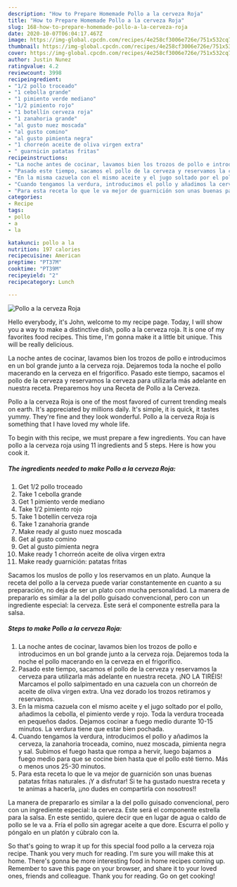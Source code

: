 ```yaml
---
description: "How to Prepare Homemade Pollo a la cerveza Roja"
title: "How to Prepare Homemade Pollo a la cerveza Roja"
slug: 168-how-to-prepare-homemade-pollo-a-la-cerveza-roja
date: 2020-10-07T06:04:17.467Z
image: https://img-global.cpcdn.com/recipes/4e258cf3006e726e/751x532cq70/pollo-a-la-cerveza-roja-foto-principal.jpg
thumbnail: https://img-global.cpcdn.com/recipes/4e258cf3006e726e/751x532cq70/pollo-a-la-cerveza-roja-foto-principal.jpg
cover: https://img-global.cpcdn.com/recipes/4e258cf3006e726e/751x532cq70/pollo-a-la-cerveza-roja-foto-principal.jpg
author: Justin Nunez
ratingvalue: 4.2
reviewcount: 3998
recipeingredient:
- "1/2 pollo troceado"
- "1 cebolla grande"
- "1 pimiento verde mediano"
- "1/2 pimiento rojo"
- "1 botellín cerveza roja"
- "1 zanahoria grande"
- "al gusto nuez moscada"
- "al gusto comino"
- "al gusto pimienta negra"
- "1 chorreón aceite de oliva virgen extra"
- " guarnicin patatas fritas"
recipeinstructions:
- "La noche antes de cocinar, lavamos bien los trozos de pollo e introducimos en un bol grande junto a la cerveza roja. Dejaremos toda la noche el pollo macerando en la cerveza en el frigorífico."
- "Pasado este tiempo, sacamos el pollo de la cerveza y reservamos la cerveza para utilizarla más adelante en nuestra receta. ¡NO LA TIRÉIS! Marcamos el pollo salpimentado en una cazuela con un chorreón de aceite de oliva virgen extra. Una vez dorado los trozos retiramos y reservamos."
- "En la misma cazuela con el mismo aceite y el jugo soltado por el pollo, añadimos la cebolla, el pimiento verde y rojo. Toda la verdura troceada en pequeños dados. Dejamos cocinar a fuego medio durante 10-15 minutos. La verdura tiene que estar bien pochada."
- "Cuando tengamos la verdura, introducimos el pollo y añadimos la cerveza, la zanahoria troceada, comino, nuez moscada, pimienta negra y sal. Subimos el fuego hasta que rompa a hervir, luego bajamos a fuego medio para que se cocine bien hasta que el pollo esté tierno. Más o menos unos 25-30 minutos."
- "Para esta receta lo que le va mejor de guarnición son unas buenas patatas fritas naturales. ¡Y a disfrutar! Si te ha gustado nuestra receta y te animas a hacerla, ¡¡no dudes en compartirla con nosotros!!"
categories:
- Recipe
tags:
- pollo
- a
- la

katakunci: pollo a la 
nutrition: 197 calories
recipecuisine: American
preptime: "PT37M"
cooktime: "PT39M"
recipeyield: "2"
recipecategory: Lunch

---
```



![Pollo a la cerveza Roja](https://img-global.cpcdn.com/recipes/4e258cf3006e726e/751x532cq70/pollo-a-la-cerveza-roja-foto-principal.jpg)

Hello everybody, it's John, welcome to my recipe page. Today, I will show you a way to make a distinctive dish, pollo a la cerveza roja. It is one of my favorites food recipes. This time, I'm gonna make it a little bit unique. This will be really delicious.

La noche antes de cocinar, lavamos bien los trozos de pollo e introducimos en un bol grande junto a la cerveza roja. Dejaremos toda la noche el pollo macerando en la cerveza en el frigorífico. Pasado este tiempo, sacamos el pollo de la cerveza y reservamos la cerveza para utilizarla más adelante en nuestra receta. Preparemos hoy una Receta de Pollo a la Cerveza.

Pollo a la cerveza Roja is one of the most favored of current trending meals on earth. It's appreciated by millions daily. It's simple, it is quick, it tastes yummy. They're fine and they look wonderful. Pollo a la cerveza Roja is something that I have loved my whole life.


To begin with this recipe, we must prepare a few ingredients. You can have pollo a la cerveza roja using 11 ingredients and 5 steps. Here is how you cook it.

<!--inarticleads1-->

##### The ingredients needed to make Pollo a la cerveza Roja:

1. Get 1/2 pollo troceado
1. Take 1 cebolla grande
1. Get 1 pimiento verde mediano
1. Take 1/2 pimiento rojo
1. Take 1 botellín cerveza roja
1. Take 1 zanahoria grande
1. Make ready al gusto nuez moscada
1. Get al gusto comino
1. Get al gusto pimienta negra
1. Make ready 1 chorreón aceite de oliva virgen extra
1. Make ready  guarnición: patatas fritas


Sacamos los muslos de pollo y los reservamos en un plato. Aunque la receta del pollo a la cerveza puede variar constantemente en cuanto a su preparación, no deja de ser un plato con mucha personalidad. La manera de prepararlo es similar a la del pollo guisado convencional, pero con un ingrediente especial: la cerveza. Este será el componente estrella para la salsa. 

<!--inarticleads2-->

##### Steps to make Pollo a la cerveza Roja:

1. La noche antes de cocinar, lavamos bien los trozos de pollo e introducimos en un bol grande junto a la cerveza roja. Dejaremos toda la noche el pollo macerando en la cerveza en el frigorífico.
1. Pasado este tiempo, sacamos el pollo de la cerveza y reservamos la cerveza para utilizarla más adelante en nuestra receta. ¡NO LA TIRÉIS! Marcamos el pollo salpimentado en una cazuela con un chorreón de aceite de oliva virgen extra. Una vez dorado los trozos retiramos y reservamos.
1. En la misma cazuela con el mismo aceite y el jugo soltado por el pollo, añadimos la cebolla, el pimiento verde y rojo. Toda la verdura troceada en pequeños dados. Dejamos cocinar a fuego medio durante 10-15 minutos. La verdura tiene que estar bien pochada.
1. Cuando tengamos la verdura, introducimos el pollo y añadimos la cerveza, la zanahoria troceada, comino, nuez moscada, pimienta negra y sal. Subimos el fuego hasta que rompa a hervir, luego bajamos a fuego medio para que se cocine bien hasta que el pollo esté tierno. Más o menos unos 25-30 minutos.
1. Para esta receta lo que le va mejor de guarnición son unas buenas patatas fritas naturales. ¡Y a disfrutar! Si te ha gustado nuestra receta y te animas a hacerla, ¡¡no dudes en compartirla con nosotros!!


La manera de prepararlo es similar a la del pollo guisado convencional, pero con un ingrediente especial: la cerveza. Este será el componente estrella para la salsa. En este sentido, quiere decir que en lugar de agua o caldo de pollo se le va a. Fría el pollo sin agregar aceite a que dore. Escurra el pollo y póngalo en un platón y cúbralo con la. 

So that's going to wrap it up for this special food pollo a la cerveza roja recipe. Thank you very much for reading. I'm sure you will make this at home. There's gonna be more interesting food in home recipes coming up. Remember to save this page on your browser, and share it to your loved ones, friends and colleague. Thank you for reading. Go on get cooking!

